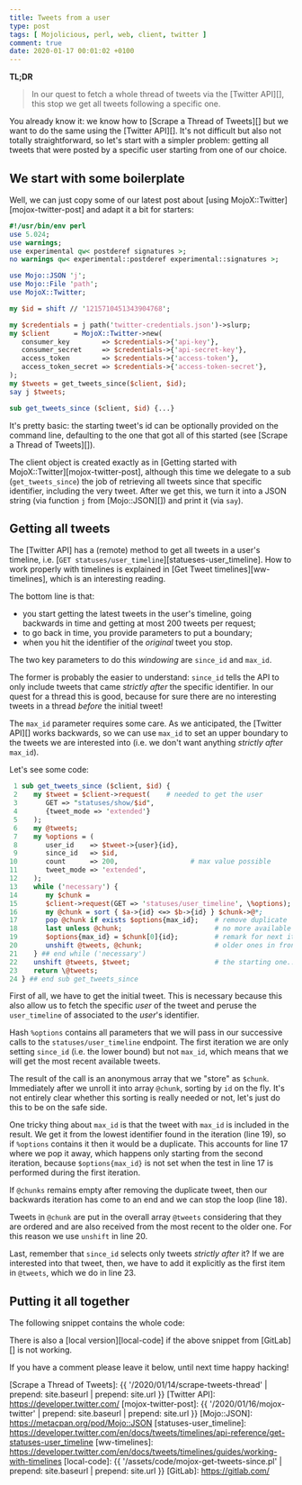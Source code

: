 ```yaml
---
title: Tweets from a user
type: post
tags: [ Mojolicious, perl, web, client, twitter ]
comment: true
date: 2020-01-17 00:01:02 +0100
---
```


**TL;DR**

> In our quest to fetch a whole thread of tweets via the [Twitter API][],
> this stop we get all tweets following a specific one.

You already know it: we know how to [Scrape a Thread of Tweets][] but we
want to do the same using the [Twitter API][]. It's not difficult but also
not totally straightforward, so let's start with a simpler problem: getting
all tweets that were posted by a specific user starting from one of our
choice.

## We start with some boilerplate

Well, we can just copy some of our latest post about [using
MojoX::Twitter][mojox-twitter-post] and adapt it a bit for starters:

```perl
#!/usr/bin/env perl
use 5.024;
use warnings;
use experimental qw< postderef signatures >;
no warnings qw< experimental::postderef experimental::signatures >;

use Mojo::JSON 'j';
use Mojo::File 'path';
use MojoX::Twitter;

my $id = shift // '1215710451343904768';

my $credentials = j path('twitter-credentials.json')->slurp;
my $client      = MojoX::Twitter->new(
   consumer_key        => $credentials->{'api-key'},
   consumer_secret     => $credentials->{'api-secret-key'},
   access_token        => $credentials->{'access-token'},
   access_token_secret => $credentials->{'access-token-secret'},
);
my $tweets = get_tweets_since($client, $id);
say j $tweets;

sub get_tweets_since ($client, $id) {...}
```

It's pretty basic: the starting tweet's id can be optionally provided on the
command line, defaulting to the one that got all of this started (see
[Scrape a Thread of Tweets][]).

The client object is created exactly as in [Getting started with
MojoX::Twitter][mojox-twitter-post], although this time we delegate to a sub
(`get_tweets_since`) the job of retrieving all tweets since that specific
identifier, including the very tweet. After we get this, we turn it into a
JSON string (via function `j` from [Mojo::JSON][]) and print it (via `say`).

## Getting all tweets

The [Twitter API] has a (remote) method to get all tweets in a user's
timeline, i.e. [`GET statuses/user_timeline`][statueses-user_timeline]. How
to work properly with timelines is explained in [Get Tweet
timelines][ww-timelines], which is an interesting reading.

The bottom line is that:

- you start getting the latest tweets in the user's timeline, going
  backwards in time and getting at most 200 tweets per request;
- to go back in time, you provide parameters to put a boundary;
- when you hit the identifier of the *original* tweet you stop.

The two key parameters to do this *windowing* are `since_id` and `max_id`.

The former is probably the easier to understand: `since_id` tells the API to
only include tweets that came *strictly after* the specific identifier. In
our quest for a thread this is good, because for sure there are no
interesting tweets in a thread *before* the initial tweet!

The `max_id` parameter requires some care. As we anticipated, the [Twitter
API][] works backwards, so we can use `max_id` to set an upper boundary to
the tweets we are interested into (i.e. we don't want anything *strictly
after* `max_id`).

Let's see some code:

```perl
 1 sub get_tweets_since ($client, $id) {
 2    my $tweet = $client->request(    # needed to get the user
 3       GET => "statuses/show/$id",
 4       {tweet_mode => 'extended'}
 5    );
 6    my @tweets;
 7    my %options = (
 8       user_id    => $tweet->{user}{id},
 9       since_id   => $id,
10       count      => 200,                  # max value possible
11       tweet_mode => 'extended',
12    );
13    while ('necessary') {
14       my $chunk =
15       $client->request(GET => 'statuses/user_timeline', \%options);
16       my @chunk = sort { $a->{id} <=> $b->{id} } $chunk->@*;
17       pop @chunk if exists $options{max_id};    # remove duplicate
18       last unless @chunk;                       # no more available
19       $options{max_id} = $chunk[0]{id};         # remark for next iteration
20       unshift @tweets, @chunk;                  # older ones in front
21    } ## end while ('necessary')
22    unshift @tweets, $tweet;                     # the starting one...
23    return \@tweets;
24 } ## end sub get_tweets_since
```

First of all, we have to get the initial tweet. This is necessary because
this also allow us to fetch the specific *user* of the tweet and peruse the
`user_timeline` of associated to the *user*'s identifier.

Hash `%options` contains all parameters that we will pass in our successive
calls to the `statuses/user_timeline` endpoint. The first iteration we are
only setting `since_id` (i.e. the lower bound) but not `max_id`, which means
that we will get the most recent available tweets.

The result of the call is an anonymous array that we "store" as `$chunk`.
Immediately after we unroll it into array `@chunk`, sorting by `id` on the
fly. It's not entirely clear whether this sorting is really needed or not,
let's just do this to be on the safe side.

One tricky thing about `max_id` is that the tweet with `max_id` is included
in the result. We get it from the lowest identifier found in the iteration
(line 19), so if `%options` contains it then it would be a duplicate. This
accounts for line 17 where we pop it away, which happens only starting from
the second iteration, because `$options{max_id}` is not set when the test in
line 17 is performed during the first iteration.

If `@chunks` remains empty after removing the duplicate tweet, then our
backwards iteration has come to an end and we can stop the loop (line 18).

Tweets in `@chunk` are put in the overall array `@tweets` considering that
they are ordered and are also received from the most recent to the older
one. For this reason we use `unshift` in line 20.

Last, remember that `since_id` selects only tweets *strictly after* it? If
we are interested into that tweet, then, we have to add it explicitly as the
first item in `@tweets`, which we do  in line 23.


## Putting it all together

The following snippet contains the whole code:

<script src="https://gitlab.com/polettix/notechs/snippets/1930733.js"></script>

There is also a [local version][local-code] if the above snippet from
[GitLab][] is not working.

If you have a comment please leave it below, until next time happy hacking!

[Scrape a Thread of Tweets]: {{ '/2020/01/14/scrape-tweets-thread' | prepend: site.baseurl | prepend: site.url }}
[Twitter API]: https://developer.twitter.com/
[mojox-twitter-post]: {{ '/2020/01/16/mojox-twitter' | prepend: site.baseurl | prepend: site.url }}
[Mojo::JSON]: https://metacpan.org/pod/Mojo::JSON
[statuses-user_timeline]: https://developer.twitter.com/en/docs/tweets/timelines/api-reference/get-statuses-user_timeline
[ww-timelines]: https://developer.twitter.com/en/docs/tweets/timelines/guides/working-with-timelines
[local-code]: {{ '/assets/code/mojox-get-tweets-since.pl' | prepend: site.baseurl | prepend: site.url }}
[GitLab]: https://gitlab.com/
